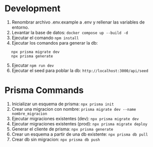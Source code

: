 # Development

1. Renombrar archivo .env.example a .env y rellenar las variables de entorno.
2. Levantar la base de datos: `docker compose up --build -d`
3. Ejecutar el comando `npm install`
4. Ejecutar los comandos para generar la db:

```
   npx prisma migrate dev
   npx prisma generate
```

5. Ejecutar `npm run dev`
6. Ejecutar el seed para poblar la db: `http://localhost:3000/api/seed`

# Prisma Commands

1. Inicializar un esquema de prisma: `npx prisma init`
2. Crear una migracion con nombre: `prisma migrate dev --name nombre_migracion`
3. Ejecutar migraciones existentes (dev): `npx prisma migrate dev`
4. Ejecutar migraciones existentes (prod): `npx prisma migrate deploy`
5. Generar el cliente de prisma: `npx prisma generate`
6. Crear un esquema a partir de una db existente: `npx prisma db pull`
7. Crear db sin migracion: `npx prisma db push`
